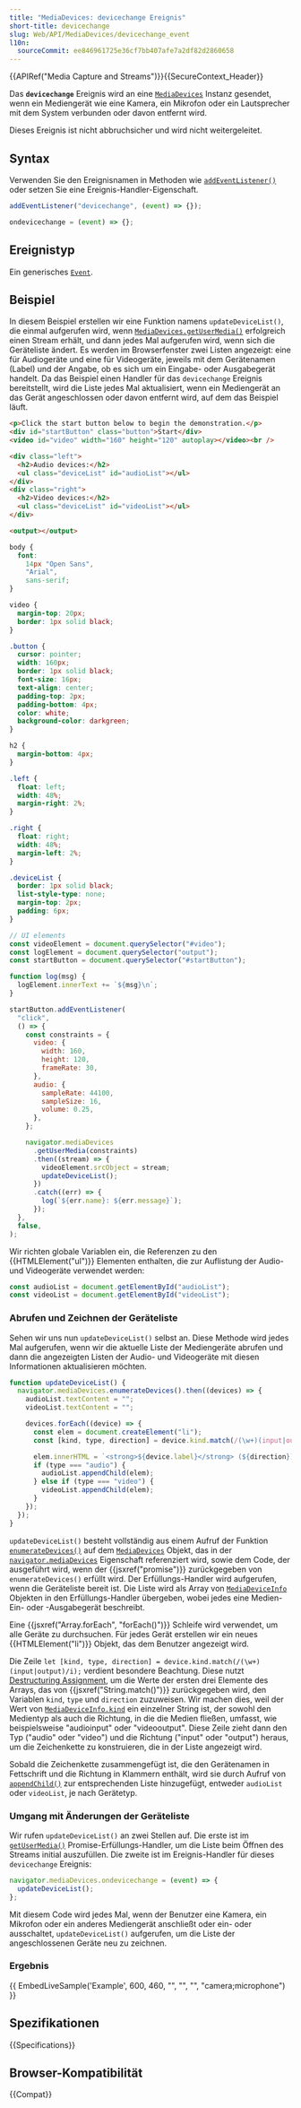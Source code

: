 ```yaml
---
title: "MediaDevices: devicechange Ereignis"
short-title: devicechange
slug: Web/API/MediaDevices/devicechange_event
l10n:
  sourceCommit: ee846961725e36cf7bb407afe7a2df82d2860658
---
```


{{APIRef("Media Capture and Streams")}}{{SecureContext_Header}}

Das **`devicechange`** Ereignis wird an eine [`MediaDevices`](/de/docs/Web/API/MediaDevices) Instanz gesendet, wenn ein Mediengerät wie eine Kamera, ein Mikrofon oder ein Lautsprecher mit dem System verbunden oder davon entfernt wird.

Dieses Ereignis ist nicht abbruchsicher und wird nicht weitergeleitet.

## Syntax

Verwenden Sie den Ereignisnamen in Methoden wie [`addEventListener()`](/de/docs/Web/API/EventTarget/addEventListener) oder setzen Sie eine Ereignis-Handler-Eigenschaft.

```js
addEventListener("devicechange", (event) => {});

ondevicechange = (event) => {};
```

## Ereignistyp

Ein generisches [`Event`](/de/docs/Web/API/Event).

## Beispiel

In diesem Beispiel erstellen wir eine Funktion namens `updateDeviceList()`, die einmal aufgerufen wird, wenn [`MediaDevices.getUserMedia()`](/de/docs/Web/API/MediaDevices/getUserMedia) erfolgreich einen Stream erhält, und dann jedes Mal aufgerufen wird, wenn sich die Geräteliste ändert. Es werden im Browserfenster zwei Listen angezeigt: eine für Audiogeräte und eine für Videogeräte, jeweils mit dem Gerätenamen (Label) und der Angabe, ob es sich um ein Eingabe- oder Ausgabegerät handelt. Da das Beispiel einen Handler für das `devicechange` Ereignis bereitstellt, wird die Liste jedes Mal aktualisiert, wenn ein Mediengerät an das Gerät angeschlossen oder davon entfernt wird, auf dem das Beispiel läuft.

```html hidden
<p>Click the start button below to begin the demonstration.</p>
<div id="startButton" class="button">Start</div>
<video id="video" width="160" height="120" autoplay></video><br />

<div class="left">
  <h2>Audio devices:</h2>
  <ul class="deviceList" id="audioList"></ul>
</div>
<div class="right">
  <h2>Video devices:</h2>
  <ul class="deviceList" id="videoList"></ul>
</div>

<output></output>
```

```css hidden
body {
  font:
    14px "Open Sans",
    "Arial",
    sans-serif;
}

video {
  margin-top: 20px;
  border: 1px solid black;
}

.button {
  cursor: pointer;
  width: 160px;
  border: 1px solid black;
  font-size: 16px;
  text-align: center;
  padding-top: 2px;
  padding-bottom: 4px;
  color: white;
  background-color: darkgreen;
}

h2 {
  margin-bottom: 4px;
}

.left {
  float: left;
  width: 48%;
  margin-right: 2%;
}

.right {
  float: right;
  width: 48%;
  margin-left: 2%;
}

.deviceList {
  border: 1px solid black;
  list-style-type: none;
  margin-top: 2px;
  padding: 6px;
}
```

```js hidden
// UI elements
const videoElement = document.querySelector("#video");
const logElement = document.querySelector("output");
const startButton = document.querySelector("#startButton");

function log(msg) {
  logElement.innerText += `${msg}\n`;
}

startButton.addEventListener(
  "click",
  () => {
    const constraints = {
      video: {
        width: 160,
        height: 120,
        frameRate: 30,
      },
      audio: {
        sampleRate: 44100,
        sampleSize: 16,
        volume: 0.25,
      },
    };

    navigator.mediaDevices
      .getUserMedia(constraints)
      .then((stream) => {
        videoElement.srcObject = stream;
        updateDeviceList();
      })
      .catch((err) => {
        log(`${err.name}: ${err.message}`);
      });
  },
  false,
);
```

Wir richten globale Variablen ein, die Referenzen zu den {{HTMLElement("ul")}} Elementen enthalten, die zur Auflistung der Audio- und Videogeräte verwendet werden:

```js
const audioList = document.getElementById("audioList");
const videoList = document.getElementById("videoList");
```

### Abrufen und Zeichnen der Geräteliste

Sehen wir uns nun `updateDeviceList()` selbst an. Diese Methode wird jedes Mal aufgerufen, wenn wir die aktuelle Liste der Mediengeräte abrufen und dann die angezeigten Listen der Audio- und Videogeräte mit diesen Informationen aktualisieren möchten.

```js
function updateDeviceList() {
  navigator.mediaDevices.enumerateDevices().then((devices) => {
    audioList.textContent = "";
    videoList.textContent = "";

    devices.forEach((device) => {
      const elem = document.createElement("li");
      const [kind, type, direction] = device.kind.match(/(\w+)(input|output)/i);

      elem.innerHTML = `<strong>${device.label}</strong> (${direction})`;
      if (type === "audio") {
        audioList.appendChild(elem);
      } else if (type === "video") {
        videoList.appendChild(elem);
      }
    });
  });
}
```

`updateDeviceList()` besteht vollständig aus einem Aufruf der Funktion
[`enumerateDevices()`](/de/docs/Web/API/MediaDevices/enumerateDevices) auf dem
[`MediaDevices`](/de/docs/Web/API/MediaDevices) Objekt, das in der
[`navigator.mediaDevices`](/de/docs/Web/API/Navigator/mediaDevices) Eigenschaft referenziert wird, sowie dem Code, der ausgeführt wird, wenn der
{{jsxref("promise")}} zurückgegeben von `enumerateDevices()` erfüllt wird. Der
Erfüllungs-Handler wird aufgerufen, wenn die Geräteliste bereit ist. Die Liste wird als Array von [`MediaDeviceInfo`](/de/docs/Web/API/MediaDeviceInfo) Objekten in den Erfüllungs-Handler übergeben, wobei jedes eine Medien-Ein- oder -Ausgabegerät beschreibt.

Eine {{jsxref("Array.forEach", "forEach()")}} Schleife wird verwendet, um alle
Geräte zu durchsuchen. Für jedes Gerät erstellen wir ein neues {{HTMLElement("li")}} Objekt, das dem Benutzer angezeigt wird.

Die Zeile
`let [kind, type, direction] = device.kind.match(/(\w+)(input|output)/i);`
verdient besondere Beachtung. Diese nutzt [Destructuring Assignment](/de/docs/Web/JavaScript/Reference/Operators/Destructuring_assignment), um die Werte der ersten drei Elemente des Arrays, das von {{jsxref("String.match()")}} zurückgegeben wird, den Variablen `kind`, `type` und `direction` zuzuweisen. Wir machen dies, weil der Wert von
[`MediaDeviceInfo.kind`](/de/docs/Web/API/MediaDeviceInfo/kind) ein einzelner String ist, der sowohl den Medientyp als auch die Richtung, in die die Medien fließen, umfasst, wie beispielsweise "audioinput" oder "videooutput". Diese Zeile zieht dann den Typ ("audio" oder "video") und die Richtung ("input" oder "output") heraus, um die Zeichenkette zu konstruieren, die in der Liste angezeigt wird.

Sobald die Zeichenkette zusammengefügt ist, die den Gerätenamen in Fettschrift und die Richtung in Klammern enthält, wird sie durch Aufruf von [`appendChild()`](/de/docs/Web/API/Node/appendChild) zur entsprechenden Liste hinzugefügt, entweder `audioList` oder `videoList`, je nach Gerätetyp.

### Umgang mit Änderungen der Geräteliste

Wir rufen `updateDeviceList()` an zwei Stellen auf. Die erste ist im
[`getUserMedia()`](/de/docs/Web/API/MediaDevices/getUserMedia) Promise-Erfüllungs-Handler, um die Liste beim Öffnen des Streams initial auszufüllen. Die zweite ist im
Ereignis-Handler für dieses `devicechange` Ereignis:

```js
navigator.mediaDevices.ondevicechange = (event) => {
  updateDeviceList();
};
```

Mit diesem Code wird jedes Mal, wenn der Benutzer eine Kamera, ein Mikrofon oder ein anderes
Mediengerät anschließt oder ein- oder ausschaltet, `updateDeviceList()` aufgerufen, um die Liste der angeschlossenen Geräte neu zu zeichnen.

### Ergebnis

{{ EmbedLiveSample('Example', 600, 460, "", "", "", "camera;microphone") }}

## Spezifikationen

{{Specifications}}

## Browser-Kompatibilität

{{Compat}}
